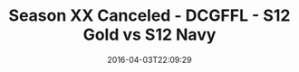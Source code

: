 ---
title: Season XX Canceled - DCGFFL - S12 Gold vs S12 Navy
teams-score:
- team: _teams/s12-gold.md
  score: 13
- team: _teams/s12-navy.md
  score: 34
mvp: Joe H. (Gold); Adam S. (Navy Blue)
game-ball: Andrew C. (Gold); Brad A. (Navy)
season: 12
week: 4
date: '2016-04-03T22:09:29'
pageid: season-12-week-4-april-3-2016-4172-vs-4188
---